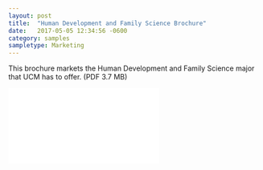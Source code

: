 ```yaml
---
layout: post
title:  "Human Development and Family Science Brochure"
date:   2017-05-05 12:34:56 -0600
category: samples
sampletype: Marketing
---
```



This brochure markets the Human Development and Family Science major that UCM has to offer. (PDF 3.7 MB)

<embed class="sample-file" src="{{ site.baseurl }}/files/science-brochure.pdf" width="" height="" />
